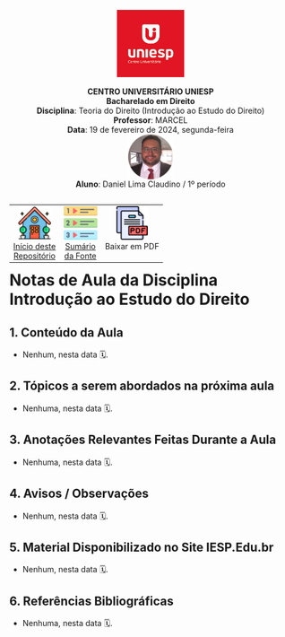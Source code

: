 <div align="center">

<p align="center"><img height="120" src="../../../figuras/LOGO_UNIESP.png"> </p>

<p align="center"><b>CENTRO UNIVERSITÁRIO UNIESP</b><br>
<b>Bacharelado em Direito</b><br>
<b>Disciplina</b>: Teoria do Direito (Introdução ao Estudo do Direito)<br>
<b>Professor</b>: MARCEL<br>
<b>Data</b>: 19 de fevereiro de 2024, segunda-feira<br>
<img align="center" src="../../../figuras/FOTO_PERFIL_DANIEL_CLAUDINO_2023.png" width="80"><br>
<b>Aluno</b>: Daniel Lima Claudino / 1º período<br>
 </p>
</div>

<table align="right" border="0">
  <tr>
    <td align="center" valign="top">
      <a href="../../../README.md">
        <img src="https://github.com/dnlclaudino/imagens/blob/master/icones/icone-casa2.png?raw=true" heigh="60" width="60"><br>Início deste <br>Repositório
      </a>
    </td>
    <td align="center" valign="top">
      <a href="../README.md">
        <img src="https://github.com/dnlclaudino/imagens/blob/master/icones/icone-sumario.png?raw=true" heigh="60" width="60"><br>Sumário<br>da Fonte
      </a>
    </td>
    <td align="center" valign="top">
        <img src="https://github.com/dnlclaudino/imagens/blob/master/icones-aplicativos/pdf/pdf.png?raw=true" heigh="60" width="60"><br>Baixar em PDF
    </td>
  </tr>
</table><br><br><br><br><br>

# Notas de Aula da Disciplina Introdução ao Estudo do Direito

## 1. Conteúdo da Aula

- Nenhum, nesta data 🗓.

## 2. Tópicos a serem abordados na próxima aula

- Nenhuma, nesta data 🗓.

## 3. Anotações Relevantes Feitas Durante a Aula

- Nenhuma, nesta data 🗓.

## 4. Avisos / Observações

- Nenhum, nesta data 🗓.

## 5. Material Disponibilizado no Site IESP.Edu.br

- Nenhum, nesta data 🗓.

## 6. Referências Bibliográficas

- Nenhuma, nesta data 🗓.
